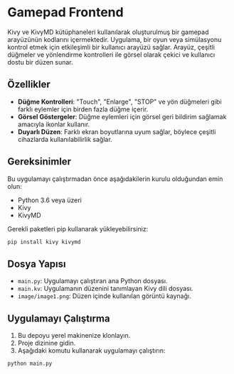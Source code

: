 # Gamepad Frontend

Kivy ve KivyMD kütüphaneleri kullanılarak oluşturulmuş bir gamepad arayüzünün kodlarını içermektedir. Uygulama, bir oyun veya simülasyonu kontrol etmek için etkileşimli bir kullanıcı arayüzü sağlar. Arayüz, çeşitli düğmeler ve yönlendirme kontrolleri ile görsel olarak çekici ve kullanıcı dostu bir düzen sunar.

## Özellikler

- **Düğme Kontrolleri**: "Touch", "Enlarge", "STOP" ve yön düğmeleri gibi farklı eylemler için birden fazla düğme içerir.
- **Görsel Göstergeler**: Düğme eylemleri için görsel geri bildirim sağlamak amacıyla ikonlar kullanır.
- **Duyarlı Düzen**: Farklı ekran boyutlarına uyum sağlar, böylece çeşitli cihazlarda kullanılabilirlik sağlar.

## Gereksinimler

Bu uygulamayı çalıştırmadan önce aşağıdakilerin kurulu olduğundan emin olun:

- Python 3.6 veya üzeri
- Kivy
- KivyMD

Gerekli paketleri pip kullanarak yükleyebilirsiniz:

```bash
pip install kivy kivymd
```

## Dosya Yapısı

- `main.py`: Uygulamayı çalıştıran ana Python dosyası.
- `main.kv`: Uygulamanın düzenini tanımlayan Kivy dili dosyası.
- `image/image1.png`: Düzen içinde kullanılan görüntü kaynağı.

## Uygulamayı Çalıştırma

1. Bu depoyu yerel makinenize klonlayın.
2. Proje dizinine gidin.
3. Aşağıdaki komutu kullanarak uygulamayı çalıştırın:

```bash
python main.py
```
